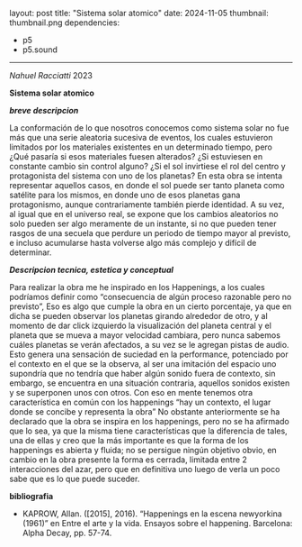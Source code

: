 
layout: post
title: "Sistema solar atomico"
date: 2024-11-05
thumbnail: thumbnail.png
dependencies:
  - p5
  - p5.sound
---

<div id="div-sketch">
  <script type="text/javascript" src="sketch.js"></script>
</div>

_Nahuel Racciatti_ 2023

**Sistema solar atomico**

***breve descripcion***

La conformación de lo que nosotros conocemos como sistema solar no fue más que una serie aleatoria sucesiva de eventos, los cuales estuvieron limitados por los materiales existentes en un determinado tiempo, pero ¿Qué pasaría si esos materiales fuesen alterados? ¿Si estuviesen en constante cambio sin control alguno? ¿Si el sol invirtiese el rol del centro y protagonista del sistema con uno de los planetas? En esta obra se intenta representar aquellos casos, en donde el sol puede ser tanto planeta como satélite para los mismos, en donde uno de esos planetas gana protagonismo, aunque contrariamente también pierde identidad. A su vez, al igual que en el universo real, se expone que los cambios aleatorios no solo pueden ser algo meramente de un instante, si no que pueden tener rasgos de una secuela que perdure un periodo de tiempo mayor al previsto, e incluso acumularse hasta volverse algo más complejo y difícil de determinar. 

***Descripcion tecnica, estetica y conceptual***

Para realizar la obra me he inspirado en los Happenings, a los cuales podríamos definir como “consecuencia de algún proceso razonable pero no previsto”, Eso es algo que cumple la obra en un cierto porcentaje, ya que en dicha se pueden observar los planetas girando alrededor de otro, y al momento de dar click izquierdo la visualización del planeta central y el planeta que se mueva a mayor velocidad cambiara, pero nunca sabemos cuáles planetas se verán afectados, a su vez se le agregan pistas de audio. Esto genera una sensación de suciedad en la performance, potenciado por el contexto en el que se la observa, al ser una imitación del espacio uno supondría que no tendría que haber algún sonido fuera de contexto, sin embargo, se encuentra en una situación contraria, aquellos sonidos existen y se superponen unos con otros. Con eso en mente tenemos otra característica en común con los happenings “hay un contexto, el lugar donde se concibe y representa la obra” No obstante anteriormente se ha declarado que la obra se inspira en los happenings, pero no se ha afirmado que lo sea, ya que la misma tiene características que la diferencia de tales, una de ellas y creo que la más importante es que la forma de los happenings es abierta y fluida; no se persigue ningún objetivo obvio, en cambio en la obra presente la forma es cerrada, limitada entre 2 interacciones del azar, pero que en definitiva uno luego de verla un poco sabe que es lo que puede suceder.

**bibliografia**

- KAPROW, Allan. ([2015], 2016). “Happenings en la escena newyorkina (1961)” en Entre el arte y la vida. Ensayos sobre el happening. Barcelona: Alpha Decay, pp. 57-74.

